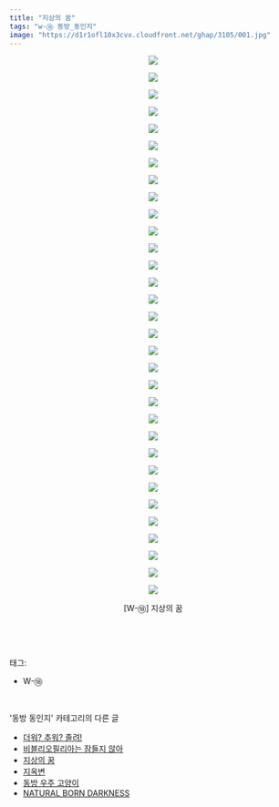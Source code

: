 ```yaml
---
title: "지상의 꿈"
tags: "w-⑱ 동방_동인지"
image: "https://d1r1ofl10x3cvx.cloudfront.net/ghap/3105/001.jpg"
---
```

<div class="article">
<p style="text-align: center; clear: none; float: none;"><img src="{{ site.imgserver7 }}/ghap/3105/001.jpg"/></p>
<p style="text-align: center; clear: none; float: none;"><img src="{{ site.imgserver7 }}/ghap/3105/002.jpg"/></p>
<p style="text-align: center; clear: none; float: none;"><img src="{{ site.imgserver7 }}/ghap/3105/003.jpg"/></p>
<p style="text-align: center; clear: none; float: none;"><img src="{{ site.imgserver7 }}/ghap/3105/004.jpg"/></p>
<p style="text-align: center; clear: none; float: none;"><img src="{{ site.imgserver7 }}/ghap/3105/005.jpg"/></p>
<p style="text-align: center; clear: none; float: none;"><img src="{{ site.imgserver7 }}/ghap/3105/006.jpg"/></p>
<p style="text-align: center; clear: none; float: none;"><img src="{{ site.imgserver7 }}/ghap/3105/007.jpg"/></p>
<p style="text-align: center; clear: none; float: none;"><img src="{{ site.imgserver7 }}/ghap/3105/008.jpg"/></p>
<p style="text-align: center; clear: none; float: none;"><img src="{{ site.imgserver7 }}/ghap/3105/009.jpg"/></p>
<p style="text-align: center; clear: none; float: none;"><img src="{{ site.imgserver7 }}/ghap/3105/010.jpg"/></p>
<p style="text-align: center; clear: none; float: none;"><img src="{{ site.imgserver7 }}/ghap/3105/011.jpg"/></p>
<p style="text-align: center; clear: none; float: none;"><img src="{{ site.imgserver7 }}/ghap/3105/012.jpg"/></p>
<p style="text-align: center; clear: none; float: none;"><img src="{{ site.imgserver7 }}/ghap/3105/013.jpg"/></p>
<p style="text-align: center; clear: none; float: none;"><img src="{{ site.imgserver7 }}/ghap/3105/014.jpg"/></p>
<p style="text-align: center; clear: none; float: none;"><img src="{{ site.imgserver7 }}/ghap/3105/015.jpg"/></p>
<p style="text-align: center; clear: none; float: none;"><img src="{{ site.imgserver7 }}/ghap/3105/016.jpg"/></p>
<p style="text-align: center; clear: none; float: none;"><img src="{{ site.imgserver7 }}/ghap/3105/017.jpg"/></p>
<p style="text-align: center; clear: none; float: none;"><img src="{{ site.imgserver7 }}/ghap/3105/018.jpg"/></p>
<p style="text-align: center; clear: none; float: none;"><img src="{{ site.imgserver7 }}/ghap/3105/019.jpg"/></p>
<p style="text-align: center; clear: none; float: none;"><img src="{{ site.imgserver7 }}/ghap/3105/020.jpg"/></p>
<p style="text-align: center; clear: none; float: none;"><img src="{{ site.imgserver7 }}/ghap/3105/021.jpg"/></p>
<p style="text-align: center; clear: none; float: none;"><img src="{{ site.imgserver7 }}/ghap/3105/022.jpg"/></p>
<p style="text-align: center; clear: none; float: none;"><img src="{{ site.imgserver7 }}/ghap/3105/023.jpg"/></p>
<p style="text-align: center; clear: none; float: none;"><img src="{{ site.imgserver7 }}/ghap/3105/024.jpg"/></p>
<p style="text-align: center; clear: none; float: none;"><img src="{{ site.imgserver7 }}/ghap/3105/025.jpg"/></p>
<p style="text-align: center; clear: none; float: none;"><img src="{{ site.imgserver7 }}/ghap/3105/026.jpg"/></p>
<p style="text-align: center; clear: none; float: none;"><img src="{{ site.imgserver7 }}/ghap/3105/027.jpg"/></p>
<p style="text-align: center; clear: none; float: none;"><img src="{{ site.imgserver7 }}/ghap/3105/028.jpg"/></p>
<p style="text-align: center; clear: none; float: none;"><img src="{{ site.imgserver7 }}/ghap/3105/029.jpg"/></p>
<p style="text-align: center; clear: none; float: none;"><img src="{{ site.imgserver7 }}/ghap/3105/030.jpg"/></p>
<p style="text-align: center; clear: none; float: none;"><img src="{{ site.imgserver7 }}/ghap/3105/031.jpg"/></p>
<p style="text-align: center; clear: none; float: none;"><img src="{{ site.imgserver7 }}/ghap/3105/032.jpg"/></p>
<p style="text-align: center; clear: none; float: none;">[W-⑱] 지상의 꿈</p>
<p><br/></p>
</div><br/>
<div class="tagTrail">
<p>태그: </p>
<ul>
<li>W-⑱</li>
</ul>
</div><br/>
<div class="another">
<p>'동방 동인지' 카테고리의 다른 글</p>
<ul>
<li><a href="/ghap_3107">더워? 추워? 졸려!</a></li>
<li><a href="/ghap_3106">비블리오필리아는 잠들지 않아</a></li>
<li><a href="/ghap_3105">지상의 꿈</a></li>
<li><a href="/ghap_3101">지옥변</a></li>
<li><a href="/ghap_3098">동방 우주 고양이</a></li>
<li><a href="/ghap_3092">NATURAL BORN DARKNESS</a></li>
</ul>
</div><br/>
<div class="cb_module cb_fluid">
<div class="cb_wrt cb_profile">
</div><!-- commentList close -->
</div><br/>
